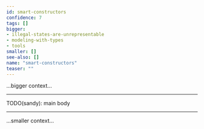 ```yaml
---
id: smart-constructors
confidence: 7
tags: []
bigger:
- illegal-states-are-unrepresentable
- modeling-with-types
- tools
smaller: []
see-also: []
name: "smart-constructors"
teaser: ""
---
```



...bigger context...

---

TODO(sandy): main body

---

...smaller context...
